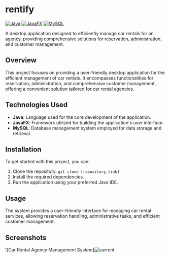 # rentify

[![Java](https://img.shields.io/badge/Java-red?style=for-the-badge)](https://www.java.com/)
[![JavaFX](https://img.shields.io/badge/JavaFX-blue?style=for-the-badge)](https://openjfx.io/)
[![MySQL](https://img.shields.io/badge/MySQL-green?style=for-the-badge)](https://www.mysql.com/)

A desktop application designed to efficiently manage car rentals for an agency, providing comprehensive solutions for reservation, administration, and customer management.

## Overview
This project focuses on providing a user-friendly desktop application for the efficient management of car rentals. It encompasses functionalities for reservation, administration, and comprehensive customer management, offering a convenient solution tailored for car rental agencies.

## Technologies Used
- **Java**: Language used for the core development of the application.
- **JavaFX**: Framework utilized for building the application's user interface.
- **MySQL**: Database management system employed for data storage and retrieval.

## Installation
To get started with this project, you can:
1. Clone the repository: `git clone [repository_link]`
2. Install the required dependencies.
3. Run the application using your preferred Java IDE.

## Usage
The system provides a user-friendly interface for managing car rental services, allowing reservation handling, administrative tasks, and efficient customer management.

## Screenshots
![Car Rental Agency Management System]![carrent](https://github.com/Omaymaazeroual/rentify/assets/93050621/15151daf-4717-486a-83f2-ac6e6f31c933)


